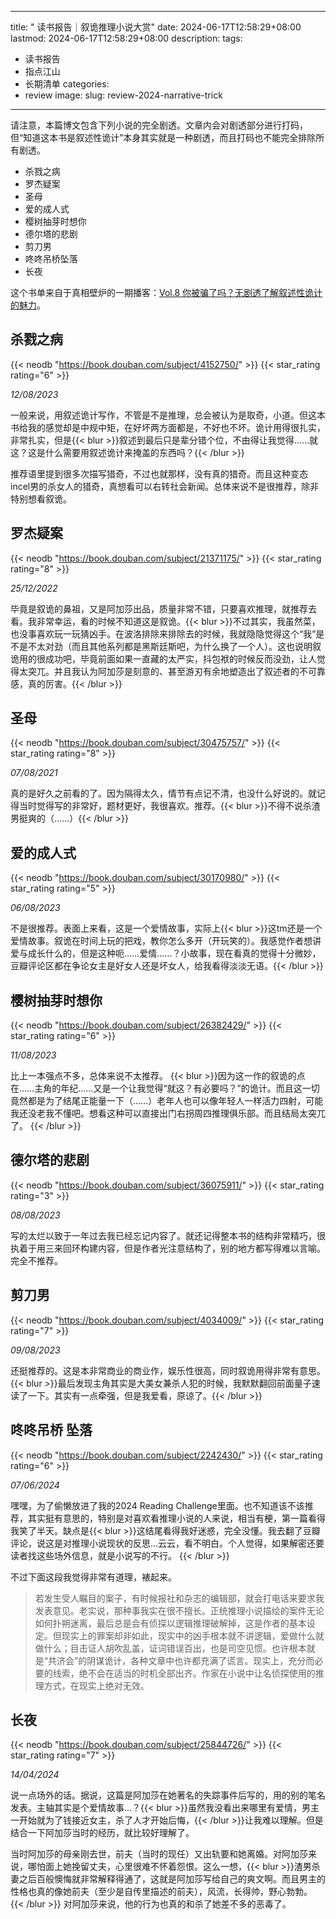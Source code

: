 




---
title: " 读书报告｜叙诡推理小说大赏"
date: 2024-06-17T12:58:29+08:00
lastmod: 2024-06-17T12:58:29+08:00
description: 
tags:
- 读书报告
- 指点江山
- 长期清单
categories:
- review
image: 
slug: review-2024-narrative-trick
---




请注意，本篇博文包含下列小说的完全剧透。文章内会对剧透部分进行打码，但“知道这本书是叙述性诡计”本身其实就是一种剧透，而且打码也不能完全排除所有剧透。

- 杀戮之病
- 罗杰疑案
- 圣母
- 爱的成人式
- 樱树抽芽时想你
- 德尔塔的悲剧
- 剪刀男
- 咚咚吊桥坠落
- 长夜

这个书单来自于真相壁炉的一期播客：[Vol.8 你被骗了吗？无剧透了解叙述性诡计的魅力](https://castro.fm/episode/3AgL39)。

## 杀戮之病
{{< neodb "https://book.douban.com/subject/4152750/" >}}
{{< star_rating rating="6" >}}

*12/08/2023*

一般来说，用叙述诡计写作，不管是不是推理，总会被认为是取奇，小道。但这本书给我的感觉却是中规中矩，在好坏两方面都是，不好也不坏。诡计用得很扎实，非常扎实，但是{{< blur >}}叙述到最后只是辈分错个位，不由得让我觉得……就这？这是什么需要用叙述诡计来掩盖的东西吗？{{< /blur >}}

推荐语里提到很多次描写猎奇，不过也就那样，没有真的猎奇。而且这种变态incel男的杀女人的猎奇，真想看可以右转社会新闻。总体来说不是很推荐，除非特别想看叙诡。

## 罗杰疑案
{{< neodb "https://book.douban.com/subject/21371175/" >}}
{{< star_rating rating="8" >}}

*25/12/2022*

毕竟是叙诡的鼻祖，又是阿加莎出品，质量非常不错，只要喜欢推理，就推荐去看。我非常幸运，看的时候不知道这是叙诡。{{< blur >}}不过其实，我虽然菜，也没事喜欢玩一玩猜凶手。在波洛排除来排除去的时候，我就隐隐觉得这个“我”是不是不太对劲（而且其他系列都是黑斯廷斯吧，为什么换了一个人）。这也说明叙诡用的很成功吧，毕竟前面如果一直藏的太严实，抖包袱的时候反而没劲，让人觉得太突兀。并且我认为阿加莎是刻意的、甚至游刃有余地塑造出了叙述者的不可靠感，真的厉害。{{< /blur >}}

## 圣母
{{< neodb "https://book.douban.com/subject/30475757/" >}}
{{< star_rating rating="8" >}}

*07/08/2021*

真的是好久之前看的了。因为隔得太久，情节有点记不清，也没什么好说的。就记得当时觉得写的非常好，题材更好，我很喜欢。推荐。{{< blur >}}不得不说杀渣男挺爽的（……）{{< /blur >}}

## 爱的成人式
{{< neodb "https://book.douban.com/subject/30170980/" >}}
{{< star_rating rating="5" >}}

*06/08/2023*

不是很推荐。表面上来看，这是一个爱情故事，实际上{{< blur >}}这tm还是一个爱情故事。叙诡在时间上玩的把戏，教你怎么多开（开玩笑的）。我感觉作者想讲爱与成长什么的，但是这种呃……爱情……？小故事，现在看真的觉得十分微妙，豆瓣评论区都在争论女主是好女人还是坏女人，给我看得淡淡无语。{{< /blur >}}

## 樱树抽芽时想你
{{< neodb "https://book.douban.com/subject/26382429/" >}}
{{< star_rating rating="6" >}}

*11/08/2023*

比上一本强点不多，总体来说不太推荐。
{{< blur >}}因为这一作的叙诡的点在……主角的年纪……又是一个让我觉得“就这？有必要吗？”的诡计。而且这一切竟然都是为了结尾正能量一下（……）老年人也可以像年轻人一样活力四射，可能我还没老我不懂吧。想看这种可以直接出门右拐周四推理俱乐部。而且结局太突兀了。 {{< /blur >}}

## 德尔塔的悲剧
{{< neodb "https://book.douban.com/subject/36075911/" >}}
{{< star_rating rating="3" >}}

*08/08/2023*

写的太烂以致于一年过去我已经忘记内容了。就还记得整本书的结构非常精巧，很执着于用三来回环构建内容，但是作者光注意结构了，别的地方都写得难以言喻。完全不推荐。

## 剪刀男
{{< neodb "https://book.douban.com/subject/4034009/" >}}
{{< star_rating rating="7" >}}

*09/08/2023*

还挺推荐的。这是本非常商业的商业作，娱乐性很高，同时叙诡用得非常有意思。{{< blur >}}最后发现主角其实是大美女兼杀人犯的时候，我默默翻回前面量子速读了一下。其实有一点牵强，但是我爱看，原谅了。{{< /blur >}}

## 咚咚吊桥 坠落
{{< neodb "https://book.douban.com/subject/2242430/" >}}
{{< star_rating rating="6" >}}

*07/06/2024*

嘿嘿，为了偷懒放进了我的2024 Reading Challenge里面。也不知道该不该推荐，其实挺有意思的，特别是对喜欢看推理小说的人来说，相当有梗，第一篇看得我笑了半天。缺点是{{< blur >}}这结尾看得我好迷惑，完全没懂。我去翻了豆瓣评论，说这是对推理小说现状的反思…云云，看不明白。个人觉得，如果解密还要读者找这些场外信息，就是小说写的不行。 {{< /blur >}}

不过下面这段我觉得非常有道理，裱起来。
>若发生受人瞩目的案子，有时候报社和杂志的编辑部，就会打电话来要求我发表意见。老实说，那种事我实在很不擅长。正统推理小说描绘的案件无论如何扑朔迷离，最后总是会有侦探以逻辑推理破解掉，这是作者的基本设定。但现实上的罪案却非如此，现实中的凶手根本就不讲逻辑，爱做什么就做什么；目击证人胡吹乱盖，证词错误百出，也是司空见惯。也许根本就是“共济会”的阴谋诡计，各种文章中也许都充满了谎言。现实上，充分而必要的线索，绝不会在适当的时机全部出齐。作家在小说中让名侦探使用的推理方式，在现实上绝对无效。

## 长夜
{{< neodb "https://book.douban.com/subject/25844726/" >}}
{{< star_rating rating="7" >}}

*14/04/2024*

说一点场外的话。据说，这篇是阿加莎在她著名的失踪事件后写的，用的别的笔名发表。主轴其实是个爱情故事…？{{< blur >}}虽然我没看出来哪里有爱情，男主一开始就为了钱接近女主，杀了人才开始后悔，{{< /blur >}}让我难以理解。但是结合一下阿加莎当时的经历，就比较好理解了。

当时阿加莎的母亲刚去世，前夫（当时的现任）又出轨要和她离婚。对阿加莎来说，哪怕面上她挽留丈夫，心里很难不怀着怨恨。这么一想，{{< blur >}}渣男杀妻之后百般懊悔就非常解释得通了，这就是阿加莎写给自己的爽文啊。而且男主的性格也真的像她前夫（至少是自传里描述的前夫），风流，长得帅，野心勃勃。{{< /blur >}} 对阿加莎来说，他的行为也真的和杀了她差不多的恶毒了。

